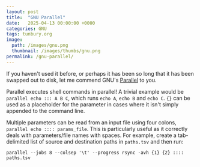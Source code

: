 ```yaml
---
layout: post
title:  "GNU Parallel"
date:   2025-04-13 00:00:00 +0000
categories: GNU
tags: tunbury.org
image:
  path: /images/gnu.png
  thumbnail: /images/thumbs/gnu.png
permalink: /gnu-parallel/
---
```


If you haven't used it before, or perhaps it has been so long that it has been swapped out to disk, let me commend GNU's [Parallel](https://www.gnu.org/software/parallel/parallel.html) to you.

Parallel executes shell commands in parallel! A trivial example would be `parallel echo ::: A B C`, which runs `echo A`, `echo B` and `echo C`.  `{}` can be used as a placeholder for the parameter in cases where it isn't simply appended to the command line.

Multiple parameters can be read from an input file using four colons, `parallel echo :::: params_file`. This is particularly useful as it correctly deals with parameters/file names with spaces. For example, create a tab-delimited list of source and destination paths in `paths.tsv` and then run:

```shell
parallel --jobs 8 --colsep '\t' --progress rsync -avh {1} {2} :::: paths.tsv
```

